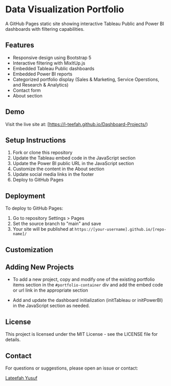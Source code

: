 # Data Visualization Portfolio

A GitHub Pages static site showing interactive Tableau Public and Power BI dashboards with filtering capabilities.

## Features

- Responsive design using Bootstrap 5
- Interactive filtering with MixItUp.js
- Embedded Tableau Public dashboards
- Embedded Power BI reports
- Categorized portfolio display (Sales & Marketing, Service Operstions, and Research & Analytics)
- Contact form
- About section

## Demo

Visit the live site at: [https://l-teefah.github.io/Dashboard-Projects/)

## Setup Instructions

1. Fork or clone this repository
2. Update the Tableau embed code in the JavaScript section
3. Update the Power BI public URL in the JavaScript section
4. Customize the content in the About section
5. Update social media links in the footer
6. Deploy to GitHub Pages

## Deployment

To deploy to GitHub Pages:

1. Go to repository Settings > Pages
2. Set the source branch to "main" and save
3. Your site will be published at `https://[your-username].github.io/[repo-name]/`

## Customization

## Adding New Projects

- To add a new project, copy and modify one of the existing portfolio items section in the `#portfolio-container` div and add the embed code or url link in the appropriate section 

- Add and update the dashboard initialization (initTableau or initPowerBI) in the JavaScript section as needed.

## License

This project is licensed under the MIT License - see the LICENSE file for details.

## Contact

For questions or suggestions, please open an issue or contact:

[Lateefah Yusuf](lateefah_yusuf@yahoo.com)
